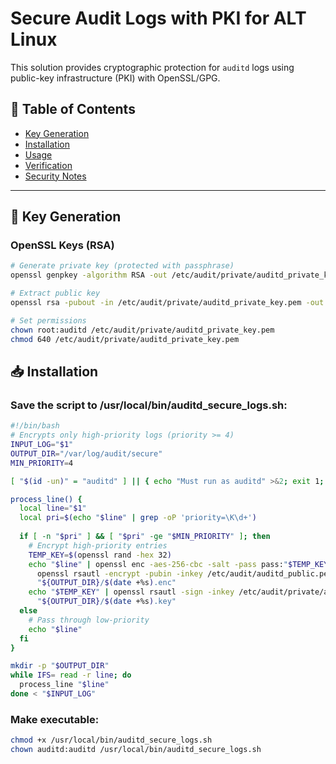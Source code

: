 # Secure Audit Logs with PKI for ALT Linux

This solution provides cryptographic protection for `auditd` logs using public-key infrastructure (PKI) with OpenSSL/GPG.

## 📜 Table of Contents
- [Key Generation](#-key-generation)
- [Installation](#-installation)
- [Usage](#-usage)
- [Verification](#-verification)
- [Security Notes](#-security-notes)

---

## 🔐 Key Generation

### OpenSSL Keys (RSA)
```bash
# Generate private key (protected with passphrase)
openssl genpkey -algorithm RSA -out /etc/audit/private/auditd_private_key.pem -aes256

# Extract public key
openssl rsa -pubout -in /etc/audit/private/auditd_private_key.pem -out /etc/audit/auditd_public_key.pem

# Set permissions
chown root:auditd /etc/audit/private/auditd_private_key.pem
chmod 640 /etc/audit/private/auditd_private_key.pem
```



## 📥 Installation
### Save the script to /usr/local/bin/auditd_secure_logs.sh:

```bash
#!/bin/bash
# Encrypts only high-priority logs (priority >= 4)
INPUT_LOG="$1"
OUTPUT_DIR="/var/log/audit/secure"
MIN_PRIORITY=4

[ "$(id -un)" = "auditd" ] || { echo "Must run as auditd" >&2; exit 1; }

process_line() {
  local line="$1"
  local pri=$(echo "$line" | grep -oP 'priority=\K\d+')
  
  if [ -n "$pri" ] && [ "$pri" -ge "$MIN_PRIORITY" ]; then
    # Encrypt high-priority entries
    TEMP_KEY=$(openssl rand -hex 32)
    echo "$line" | openssl enc -aes-256-cbc -salt -pass pass:"$TEMP_KEY" | \
      openssl rsautl -encrypt -pubin -inkey /etc/audit/auditd_public.pem > \
      "${OUTPUT_DIR}/$(date +%s).enc"
    echo "$TEMP_KEY" | openssl rsautl -sign -inkey /etc/audit/private/auditd_private.pem >> \
      "${OUTPUT_DIR}/$(date +%s).key"
  else
    # Pass through low-priority
    echo "$line"
  fi
}

mkdir -p "$OUTPUT_DIR"
while IFS= read -r line; do
  process_line "$line"
done < "$INPUT_LOG"
```


### Make executable:

```bash
chmod +x /usr/local/bin/auditd_secure_logs.sh
chown auditd:auditd /usr/local/bin/auditd_secure_logs.sh
```
